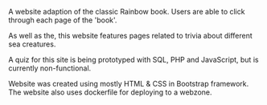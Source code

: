 A website adaption of the classic Rainbow book. Users are able to click through each page of the 'book'.

As well as the, this website features pages related to trivia about different sea creatures.

A quiz for this site is being prototyped with SQL, PHP and JavaScript, but is currently non-functional.

Website was created using mostly HTML & CSS in Bootstrap framework. The website also uses dockerfile for deploying to a webzone.
